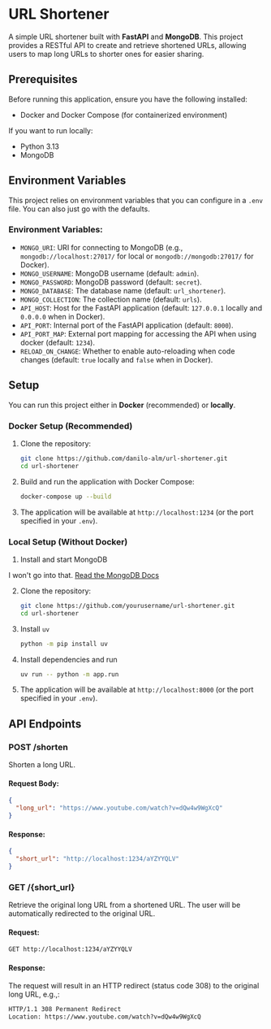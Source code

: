 # URL Shortener

A simple URL shortener built with **FastAPI** and **MongoDB**. This project provides a RESTful API to create and retrieve shortened URLs, allowing users to map long URLs to shorter ones for easier sharing.

## Prerequisites

Before running this application, ensure you have the following installed:

* Docker and Docker Compose (for containerized environment)

If you want to run locally:

* Python 3.13
* MongoDB

## Environment Variables

This project relies on environment variables that you can configure in a `.env` file. You can also just go with the defaults.

### Environment Variables:

* `MONGO_URI`: URI for connecting to MongoDB (e.g., `mongodb://localhost:27017/` for local or `mongodb://mongodb:27017/` for Docker).
* `MONGO_USERNAME`: MongoDB username (default: `admin`).
* `MONGO_PASSWORD`: MongoDB password (default: `secret`).
* `MONGO_DATABASE`: The database name (default: `url_shortener`).
* `MONGO_COLLECTION`: The collection name (default: `urls`).
* `API_HOST`: Host for the FastAPI application (default: `127.0.0.1` locally and `0.0.0.0` when in Docker).
* `API_PORT`: Internal port of the FastAPI application (default: `8000`).
* `API_PORT_MAP`: External port mapping for accessing the API when using docker (default: `1234`).
* `RELOAD_ON_CHANGE`: Whether to enable auto-reloading when code changes (default: `true` locally and `false` when in Docker).

## Setup

You can run this project either in **Docker** (recommended) or **locally**.

### Docker Setup (Recommended)

1. Clone the repository:

   ```bash
   git clone https://github.com/danilo-alm/url-shortener.git
   cd url-shortener
   ```

2. Build and run the application with Docker Compose:

   ```bash
   docker-compose up --build
   ```

3. The application will be available at `http://localhost:1234` (or the port specified in your `.env`).

### Local Setup (Without Docker)

1. Install and start MongoDB

I won't go into that. [Read the MongoDB Docs](https://www.mongodb.com/docs/manual/installation/)

2. Clone the repository:

   ```bash
   git clone https://github.com/yourusername/url-shortener.git
   cd url-shortener
   ```

3. Install `uv`
   ```bash
   python -m pip install uv
   ```

4. Install dependencies and run
   ```bash
   uv run -- python -m app.run
   ```

5. The application will be available at `http://localhost:8000` (or the port specified in your `.env`).

## API Endpoints

### POST /shorten

Shorten a long URL.

#### Request Body:

```json
{
  "long_url": "https://www.youtube.com/watch?v=dQw4w9WgXcQ"
}
```

#### Response:

```json
{
  "short_url": "http://localhost:1234/aYZYYQLV"
}
```

### GET /{short\_url}

Retrieve the original long URL from a shortened URL. The user will be automatically redirected to the original URL.

#### Request:

```bash
GET http://localhost:1234/aYZYYQLV
```

#### Response:

The request will result in an HTTP redirect (status code 308) to the original long URL, e.g.,:
   ```html
   HTTP/1.1 308 Permanent Redirect
   Location: https://www.youtube.com/watch?v=dQw4w9WgXcQ
   ```